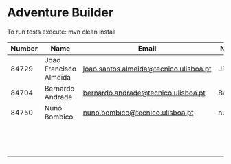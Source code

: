 # Adventure Builder

To run tests execute: mvn clean install

|   Number   |          Name           |            Email                       |   Name GitHUb  | Grupo |
| ---------- | ----------------------- | -------------------------------------- | ---------------| ----- |
|   84729    | Joao Francisco Almeida  | joao.santos.almeida@tecnico.ulisboa.pt |   JFMSAlmeida  |   4   |
|   84704    |     Bernardo Andrade    | bernardo.andrade@tecnico.ulisboa.pt    |    Berhart     |   4   |
|   84750    |     Nuno Bombico        | nuno.bombico@tecnico.ulisboa.pt        |  nunoBombico1  |   4   |
|            |                         |                                        |                |   4   |
|            |                         |                                        |                |   5   |
|            |                         |                                        |                |   6   |

